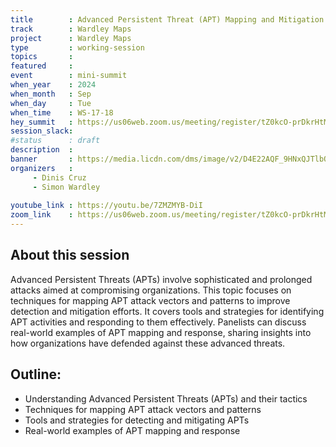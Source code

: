 ```yaml
---
title        : Advanced Persistent Threat (APT) Mapping and Mitigation
track        : Wardley Maps
project      : Wardley Maps
type         : working-session
topics       :
featured     :
event        : mini-summit
when_year    : 2024
when_month   : Sep
when_day     : Tue
when_time    : WS-17-18
hey_summit   : https://us06web.zoom.us/meeting/register/tZ0kcO-prDkrHtMADgBDDdMS8TepiCCExM7p
session_slack:
#status      : draft
description  :
banner       : https://media.licdn.com/dms/image/v2/D4E22AQF_9HNxQJTlbQ/feedshare-shrink_2048_1536/feedshare-shrink_2048_1536/0/1725655477183?e=2147483647&v=beta&t=JxTmNYltx4xV2Mtkhyxbf1c98TSjWcEABdwr0kwPBpI
organizers   :
     - Dinis Cruz
     - Simon Wardley
     
youtube_link : https://youtu.be/7ZMZMYB-DiI
zoom_link    : https://us06web.zoom.us/meeting/register/tZ0kcO-prDkrHtMADgBDDdMS8TepiCCExM7p
---
```


## About this session
Advanced Persistent Threats (APTs) involve sophisticated and prolonged attacks aimed at compromising organizations. This topic focuses on techniques for mapping APT attack vectors and patterns to improve detection and mitigation efforts. It covers tools and strategies for identifying APT activities and responding to them effectively. Panelists can discuss real-world examples of APT mapping and response, sharing insights into how organizations have defended against these advanced threats.

## Outline:
- Understanding Advanced Persistent Threats (APTs) and their tactics
- Techniques for mapping APT attack vectors and patterns
- Tools and strategies for detecting and mitigating APTs
- Real-world examples of APT mapping and response
